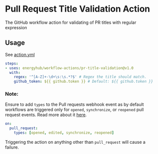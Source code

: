 # Pull Request Title Validation Action
The GitHub workflow action for validating of PR titles with regular expression

## Usage

See [action.yml](./action.yml)

```yaml
steps:
- uses: energyhub/workflow-actions/pr-title-validation@v1.0
  with:
    regex: '^[A-Z]+-\d+\s:\s.*?$' # Regex the title should match.
    github_token: ${{ github.token }} # Default: ${{ github.token }}
```

### Note:
Ensure to add `types` to the Pull requests webhook event as by default workflows are triggered only
for `opened`, `synchronize`, or `reopened` pull request events. Read more about
it [here](https://docs.github.com/en/free-pro-team@latest/actions/reference/events-that-trigger-workflows#pull_request).
```yaml
on:
  pull_request:
    types: [opened, edited, synchronize, reopened]
```

Triggering the action on anything other than `pull_request` will cause a failure.
